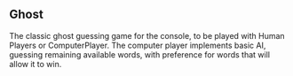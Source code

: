 ## Ghost 
The classic ghost guessing game for the console, to be played with Human Players or ComputerPlayer. The computer player implements basic AI, guessing remaining available words, with preference for words that will allow it to win.
